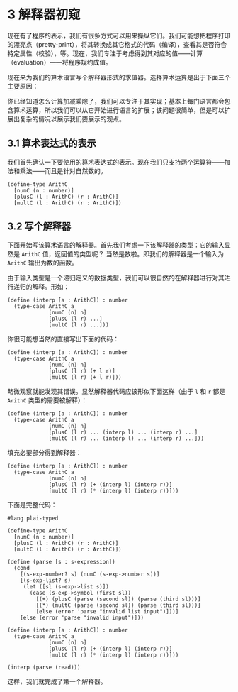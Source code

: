 # 3 解释器初窥

现在有了程序的表示，我们有很多方式可以用来操纵它们。我们可能想把程序打印的漂亮点（pretty-print），将其转换成其它格式的代码（编译），查看其是否符合特定属性（校验），等。现在，我们专注于考虑得到其对应的值——计算（evaluation）——将程序规约成值。

现在来为我们的算术语言写个解释器形式的求值器。选择算术运算是出于下面三个主要原因：

你已经知道怎么计算加减乘除了，我们可以专注于其实现；基本上每门语言都会包含算术运算，所以我们可以从它开始进行语言的扩展；该问题很简单，但是可以扩展出复杂的情况以展示我们要展示的观点。


## 3.1 算术表达式的表示

我们首先确认一下要使用的算术表达式的表示。现在我们只支持两个运算符——加法和乘法——而且是针对自然数的。

```Racket
(define-type ArithC
  [numC (n : number)]
  [plusC (l : ArithC) (r : ArithC)]
  [multC (l : ArithC) (r : ArithC)])
```

## 3.2 写个解释器

下面开始写该算术语言的解释器。首先我们考虑一下该解释器的类型：它的输入显然是 `ArithC` 值，返回值的类型呢？ 当然是数啦。即我们的解释器是一个输入为 `ArithC` 输出为数的函数。

由于输入类型是一个递归定义的数据类型，我们可以很自然的在解释器进行对其进行递归的解释。形如：

```racket
(define (interp [a : ArithC]) : number
  (type-case ArithC a
             [numC (n) n]
             [plusC (l r) ...]
             [multC (l r) ...]))
```

你很可能想当然的直接写出下面的代码：

```racket
(define (interp [a : ArithC]) : number
  (type-case ArithC a
             [numC (n) n]
             [plusC (l r) (+ l r)]
             [multC (l r) (+ l r)]))
```

略微观察就能发现其错误。显然解释器代码应该形似下面这样（由于 `l` 和 `r` 都是 `ArithC` 类型的需要被解释）：

```racket
(define (interp [a : ArithC]) : number
  (type-case ArithC a
             [numC (n) n]
             [plusC (l r) ... (interp l) ... (interp r) ...]
             [multC (l r) ... (interp l) ... (interp r) ...]))
```

填充必要部分得到解释器：

```racket
(define (interp [a : ArithC]) : number
  (type-case ArithC a
             [numC (n) n]
             [plusC (l r) (+ (interp l) (interp r))]
             [multC (l r) (* (interp l) (interp r))]))
```

下面是完整代码：

```racket
#lang plai-typed

(define-type ArithC
  [numC (n : number)]
  [plusC (l : ArithC) (r : ArithC)]
  [multC (l : ArithC) (r : ArithC)])

(define (parse [s : s-expression])
  (cond
    [(s-exp-number? s) (numC (s-exp->number s))]
    [(s-exp-list? s)
     (let ([sl (s-exp->list s)])
       (case (s-exp->symbol (first sl))
         [(+) (plusC (parse (second sl)) (parse (third sl)))]
         [(*) (multC (parse (second sl)) (parse (third sl)))]
         [else (error 'parse "invalid list input")]))]
    [else (error 'parse "invalid input")]))

(define (interp [a : ArithC]) : number
  (type-case ArithC a
             [numC (n) n]
             [plusC (l r) (+ (interp l) (interp r))]
             [multC (l r) (* (interp l) (interp r))]))

(interp (parse (read)))
```

这样，我们就完成了第一个解释器。
